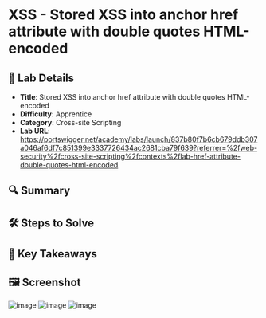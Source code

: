 # XSS - Stored XSS into anchor href attribute with double quotes HTML-encoded

## 📌 Lab Details
- **Title**: Stored XSS into anchor href attribute with double quotes HTML-encoded
- **Difficulty**: Apprentice
- **Category**: Cross-site Scripting
- **Lab URL**: https://portswigger.net/academy/labs/launch/837b80f7b6cb679ddb307a046af6df7c851399e3337726434ac2681cba79f639?referrer=%2fweb-security%2fcross-site-scripting%2fcontexts%2flab-href-attribute-double-quotes-html-encoded

## 🔍 Summary


## 🛠 Steps to Solve

## 📖 Key Takeaways

## 🖼️ Screenshot 
![image](https://github.com/user-attachments/assets/4104e67a-2ef8-445e-87a1-e6cf04410598)
![image](https://github.com/user-attachments/assets/37a168c7-35cf-4b11-a3c3-de187b8fffa0)
![image](https://github.com/user-attachments/assets/bd493d66-469f-434b-af0a-3623b6efabac)
